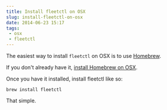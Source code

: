 ```yaml
---
title: Install fleetctl on OSX
slug: install-fleetctl-on-osx
date: 2014-06-23 15:17
tags:
 - osx
 - fleetctl
---
```

The easiest way to install `fleetctl` on OSX is to use [Homebrew](http://brew.sh/).

If you don't already have it, [install Homebrew on OSX](http://adamkdean.co.uk/blog/read/138/install-homebrew-on-osx).

Once you have it installed, install fleetctl like so:

    brew install fleetctl

That simple.

